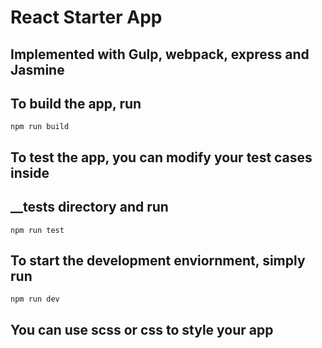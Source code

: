 # React Starter App
## Implemented with Gulp, webpack, express and Jasmine
## To build the app, run 
`npm run build`
## To test the app, you can modify your test cases inside
## __tests directory and run
`npm run test`
## To start the development enviornment, simply run 
`npm run dev`

## You can use scss or css to style your app
